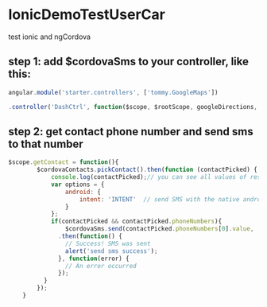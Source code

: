 # IonicDemoTestUserCar
test ionic and ngCordova

## step 1: add <b>$cordovaSms</b> to your controller, like this:

```javascript
angular.module('starter.controllers', ['tommy.GoogleMaps'])

.controller('DashCtrl', function($scope, $rootScope, googleDirections, $cordovaContacts, $cordovaEmailComposer, $cordovaSms, $window) {

```
## step 2: get contact phone number and send sms to that number

```javascript
$scope.getContact = function(){
		$cordovaContacts.pickContact().then(function (contactPicked) {
      		console.log(contactPicked);// you can see all values of result in console log
      		var options = {
	            android: {
	                intent: 'INTENT'  // send SMS with the native android SMS messaging
	            }
	        };
	        if(contactPicked && contactPicked.phoneNumbers){
	        	$cordovaSms.send(contactPicked.phoneNumbers[0].value, 'SMS content', options)
		      .then(function() {
		        // Success! SMS was sent
		        alert('send sms success');
		      }, function(error) {
		        // An error occurred
		      });
		  }
    	});
	}
```
